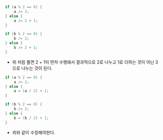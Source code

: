 ```java
if (a % 2 == 0) {
    a /= 2;
} else {
    a /= 2 + 1;
}

if (b % 2 == 0) {
    b /= 2;
} else {
    b /= 2 + 1;
}
```

- 위 처럼 풀면 2 + 1이 먼저 수행돼서 결과적으로 2로 나누고 1로 더하는 것이 아닌 3으로 나누는 것이 된다.

```java
if (a % 2 == 0) {
    a /= 2;
} else {
    a = (a / 2) + 1;
}

if (b % 2 == 0) {
    b /= 2;
} else {
    b = (b / 2) + 1;
}
```

- 위와 같이 수정해야한다.